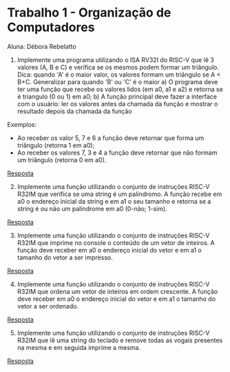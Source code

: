 # Trabalho 1 - Organização de Computadores
Aluna: Débora Rebelatto  

1) Implemente uma programa utilizando o ISA RV32I do RISC-V que lê 3 valores (A, B e C) e verifica se os mesmos podem formar um triângulo.
    Dica: quando 'A' é o maior valor, os valores formam um triângulo se A < B+C. Generalizar para quando  'B' ou 'C' é o maior
    a) O programa deve ter uma função que recebe os valores lidos (em a0, a1 e a2) e retorna se é triangulo (0 ou 1) em a0;
    b) A função principal deve fazer a interface com o usuário: ler os valores antes da chamada da função e mostrar o resultado depois da chamada da função

Exemplos:
- Ao receber os valor 5, 7 e 6 a função deve retornar que forma um triângulo (retorna 1 em a0);
- Ao receber os valores 7, 3 e 4 a função deve retornar que não formam um triângulo (retorna 0 em a0).

[Resposta](./q1.asm)

2) Implemente uma função utilizando o conjunto de instruções RISC-V R32IM que verifica se uma string é um palindromo. A função recebe em a0 o endereço inicial da string e em a1 o seu tamanho e retorna se a string é ou não um palindrome em a0 (0-não; 1-sim).

[Resposta](./q2.asm)

3) Implemente uma função utilizando o conjunto de instruções RISC-V R32IM que imprime no console o conteúdo de um vetor de inteiros. A função deve receber em a0 o endereço inicial do vetor e em a1 o tamanho do vetor a ser impresso.

[Resposta](./q3.asm)

4) Implemente uma função utilizando o conjunto de instruções RISC-V R32IM que ordena um vetor de inteiros em ordem crescente. A função deve receber em a0 o endereço inicial do vetor e em a1 o tamanho do vetor a ser ordenado.

[Resposta](./q4.asm)

5) Implemente uma função utilizando o conjunto de instruções RISC-V R32IM que lê uma string do teclado e remove todas as vogais presentes na mesma e em seguida imprime a mesma.

[Resposta](./q5.asm)
